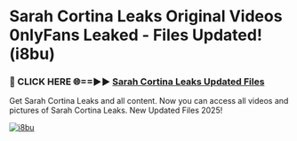# Sarah Cortina Leaks Original Videos 0nlyFans Leaked - Files Updated! (i8bu)

<h3>🔴 CLICK HERE 🌐==►► <a href="https://tinyurl.com/2wckxsce" rel="nofollow">Sarah Cortina Leaks Updated Files</a></h3>

Get Sarah Cortina Leaks and all content. Now you can access all videos and pictures of Sarah Cortina Leaks. New Updated Files 2025!

[![i8bu](https://i.imgur.com/AFduVYN.gif)](https://tinyurl.com/2wckxsce)
